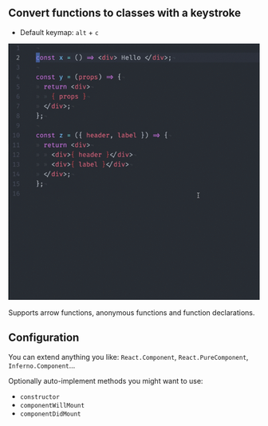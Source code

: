 
## Convert functions to <React> classes with a keystroke
- Default keymap: `alt` + `c`

![](https://raw.githubusercontent.com/germtb/gifs/master/react-function-to-class.gif)

Supports arrow functions, anonymous functions and function declarations.

## Configuration
You can extend anything you like: `React.Component`, `React.PureComponent`, `Inferno.Component`...

Optionally auto-implement methods you might want to use:
- `constructor`
- `componentWillMount`
- `componentDidMount`
